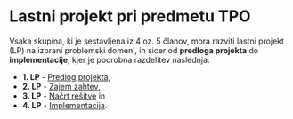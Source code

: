 # Lastni projekt pri predmetu TPO

Vsaka skupina, ki je sestavljena iz 4 oz. 5 članov, mora razviti lastni projekt (LP) na izbrani problemski domeni, in sicer od **predloga projekta** do **implementacije**, kjer je podrobna razdelitev naslednja:

* **1. LP** - [Predlog projekta](docs/predlog-projekta),
* **2. LP** - [Zajem zahtev](docs/zajem-zahtev),
* **3. LP** - [Načrt rešitve](docs/nacrt) in
* **4. LP** - [Implementacija](src).

